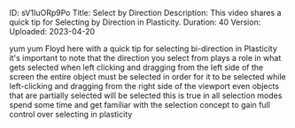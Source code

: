 ID: sV1IuORp9Po
Title: Select by Direction
Description: This video shares a quick tip for Selecting by Direction in Plasticity.
Duration: 40
Version: 
Uploaded: 2023-04-20

yum yum Floyd here with a quick tip for
selecting bi-direction in Plasticity
it's important to note that the
direction you select from plays a role
in what gets selected when left clicking
and dragging from the left side of the
screen the entire object must be
selected in order for it to be selected
while left-clicking and dragging from
the right side of the viewport even
objects that are partially selected will
be selected this is true in all
selection modes
spend some time and get familiar with
the selection concept to gain full
control over selecting in plasticity